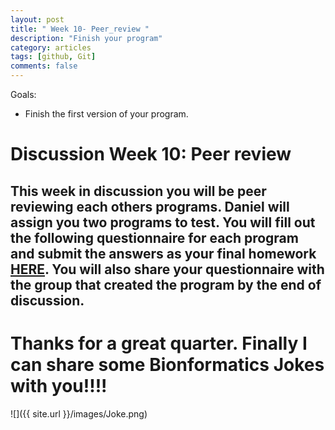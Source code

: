 ```yaml
---
layout: post
title: " Week 10- Peer_review "
description: "Finish your program"
category: articles
tags: [github, Git]
comments: false
---
```


Goals:
- Finish the first version of your program.  

# Discussion Week 10: Peer review

This week in discussion you will be peer reviewing each others programs.
Daniel will assign you two programs to test. You will fill out the following
questionnaire for each program and submit the answers as your final homework 
[HERE](https://classroom.github.com/a/t18FlN_Y). You will
also share your questionnaire with the group that created the program __by the end of discussion__.
---

# Thanks for a great quarter. Finally I can share some Bionformatics Jokes with you!!!!  

![]({{ site.url }}/images/Joke.png)
